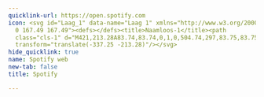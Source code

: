 ```yaml
---
quicklink-url: https://open.spotify.com
icon: <svg id="Laag_1" data-name="Laag 1" xmlns="http://www.w3.org/2000/svg" viewBox="0
  0 167.49 167.49"><defs></defs><title>Naamloos-1</title><path
  class="cls-1" d="M421,213.28A83.74,83.74,0,1,0,504.74,297,83.75,83.75,0,0,0,421,213.28Zm38.4,120.78a5.22,5.22,0,0,1-7.18,1.74c-19.66-12-44.41-14.73-73.56-8.07a5.22,5.22,0,0,1-2.33-10.18c31.9-7.29,59.27-4.15,81.34,9.34A5.21,5.21,0,0,1,459.4,334.06Zm10.25-22.8a6.53,6.53,0,0,1-9,2.15c-22.51-13.83-56.82-17.84-83.45-9.76a6.53,6.53,0,1,1-3.79-12.49c30.41-9.23,68.22-4.76,94.07,11.12A6.53,6.53,0,0,1,469.65,311.26Zm.88-23.74c-27-16-71.52-17.51-97.29-9.69a7.83,7.83,0,0,1-4.54-15c29.58-9,78.75-7.24,109.83,11.21a7.83,7.83,0,0,1-8,13.47Z"
  transform="translate(-337.25 -213.28)"/></svg>
hide_quicklink: true
name: Spotify web
new-tab: false
title: Spotify

---
```

